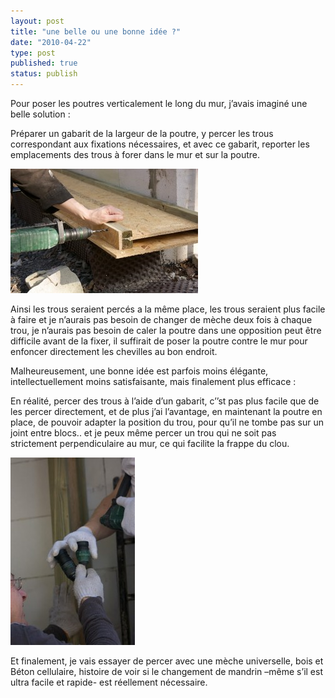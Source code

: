 ```yaml
---
layout: post
title: "une belle ou une bonne idée ?"
date: "2010-04-22"
type: post
published: true
status: publish
---
```


Pour poser les poutres verticalement le long du mur, j’avais imaginé une belle solution :

Préparer un gabarit de la largeur de la poutre, y percer les trous correspondant aux fixations nécessaires, et avec ce gabarit, reporter les emplacements des trous à forer dans le mur et sur la poutre.

[![](/images/2010/04/IMG_3822-300x199.jpg "IMG_3822")](/images/2010/04/IMG_3822.jpg)

Ainsi les trous seraient percés a la même place, les trous seraient plus facile à faire et je n’aurais pas besoin de changer de mèche deux fois à chaque trou, je n’aurais pas besoin de caler la poutre dans une opposition peut être difficile avant de la fixer, il suffirait de poser la poutre contre le mur pour enfoncer directement les chevilles au bon endroit.

Malheureusement, une bonne idée est parfois moins élégante, intellectuellement moins satisfaisante, mais finalement plus efficace :

En réalité, percer des trous à l’aide d’un gabarit, c’’st pas plus facile que de les percer directement, et de plus j’ai l’avantage, en maintenant la poutre en place, de pouvoir adapter la position du trou, pour qu’il ne tombe pas sur un joint entre blocs.. et je peux même percer un trou qui ne soit pas strictement perpendiculaire au mur, ce qui facilite la frappe du clou.

[![](/images/2010/04/IMG_3953--199x300.jpg "IMG_3953")](/images/2010/04/IMG_3953-.jpg)

Et finalement, je vais essayer de percer avec une mèche universelle, bois et Béton cellulaire, histoire de voir si le changement de mandrin –même s’il est ultra facile et rapide- est réellement nécessaire.
